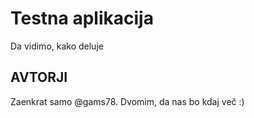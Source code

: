 Testna aplikacija
=================

Da vidimo, kako deluje

AVTORJI
-------

Zaenkrat samo @gams78. Dvomim, da nas bo kdaj več :)

